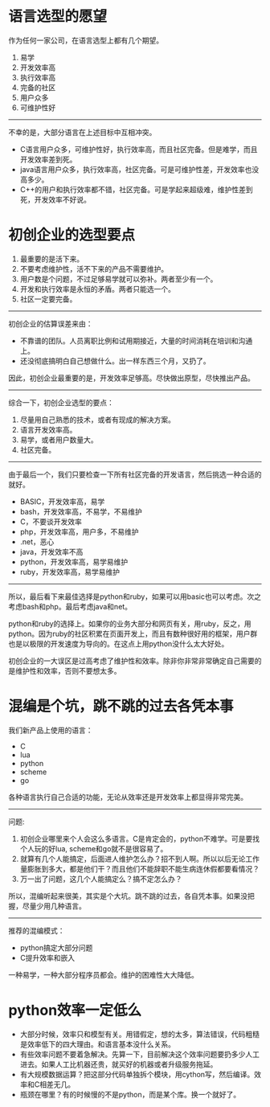 # 语言选型的愿望 #

作为任何一家公司，在语言选型上都有几个期望。

1. 易学
2. 开发效率高
3. 执行效率高
4. 完备的社区
5. 用户众多
6. 可维护性好

---

不幸的是，大部分语言在上述目标中互相冲突。

* C语言用户众多，可维护性好，执行效率高，而且社区完备。但是难学，而且开发效率差到死。
* java语言用户众多，执行效率高，社区完备。可是可维护性差，开发效率也没高多少。
* C++的用户和执行效率都不错，社区完备。可是学起来超级难，维护性差到死，开发效率不好说。

# 初创企业的选型要点 #

1. 最重要的是活下来。
2. 不要考虑维护性，活不下来的产品不需要维护。
3. 用户数是个问题，不过足够易学就可以弥补。两者至少有一个。
4. 开发和执行效率是永恒的矛盾。两者只能选一个。
5. 社区一定要完备。

---

初创企业的估算误差来由：

* 不靠谱的团队。人员离职比例和试用期接近，大量的时间消耗在培训和沟通上。
* 还没彻底搞明白自己想做什么。出一样东西三个月，又扔了。

因此，初创企业最重要的是，开发效率足够高。尽快做出原型，尽快推出产品。

---

综合一下，初创企业选型的要点：

1. 尽量用自己熟悉的技术，或者有现成的解决方案。
2. 语言开发效率高。
3. 易学，或者用户数量大。
4. 社区完备。

---

由于最后一个，我们只要检查一下所有社区完备的开发语言，然后挑选一种合适的就好。

* BASIC，开发效率高，易学
* bash，开发效率高，不易学，不易维护
* C，不要谈开发效率
* php，开发效率高，用户多，不易维护
* .net，恶心
* java，开发效率不高
* python，开发效率高，易学易维护
* ruby，开发效率高，易学易维护

---

所以，最后看下来最佳选择是python和ruby，如果可以用basic也可以考虑。次之考虑bash和php。最后考虑java和net。

python和ruby的选择上。如果你的业务大部分和网页有关，用ruby，反之，用python。因为ruby的社区积累在页面开发上，而且有数种很好用的框架，用户群也是以极限的开发速度为导向的。在这点上用python没什么太大好处。

初创企业的一大误区是过高考虑了维护性和效率。除非你非常非常确定自己需要的是维护性和效率，否则不要想太多。

# 混编是个坑，跳不跳的过去各凭本事 #

我们新产品上使用的语言：

* C
* lua
* python
* scheme
* go

各种语言执行自己合适的功能，无论从效率还是开发效率上都显得非常完美。

---

问题:

1. 初创企业哪里来个人会这么多语言。C是肯定会的，python不难学。可是要找个人玩的好lua, scheme和go就不是很容易了。
2. 就算有几个人能搞定，后面进人维护怎么办？招不到人啊。所以以后无论工作量膨胀到多大，都是他们干？而且他们不能辞职不能生病连休假都要看情况？
3. 万一出了问题，这几个人能搞定么？搞不定怎么办？

所以，混编听起来很美，其实是个大坑。跳不跳的过去，各自凭本事。如果没把握，尽量少用几种语言。

---

推荐的混编模式：

* python搞定大部分问题
* C提升效率和嵌入

一种易学，一种大部分程序员都会。维护的困难性大大降低。

# python效率一定低么 #

* 大部分时候，效率只和模型有关。用错假定，想的太多，算法错误，代码粗糙是效率低下的四大理由。和语言基本没什么关系。
* 有些效率问题不要着急解决。先算一下，目前解决这个效率问题要扔多少人工进去。如果人工比机器还贵，就买好的机器或者升级服务拖延。
* 有大规模数据运算？把这部分代码单独拆个模块，用cython写，然后编译。效率和C相差无几。
* 瓶颈在哪里？有的时候慢的不是python，而是某个库。换一个就好了。
